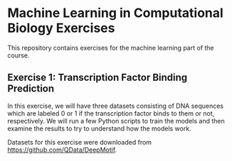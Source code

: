 # Machine Learning in Computational Biology Exercises

This repository contains exercises for the machine learning part of the course.

## Exercise 1: Transcription Factor Binding Prediction

In this exercise, we will have three datasets consisting of DNA sequences which are labeled 0 or 1 if the transcription factor binds to them or 
not, respectively. We will run a few Python scripts to train the models and then examine the results to try to understand how the models work.

Datasets for this exercise were downloaded from https://github.com/QData/DeepMotif.